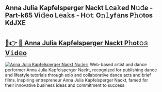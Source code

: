 ## Anna Julia Kapfelsperger Nackt L𝚎a𝚔ed N𝚞𝚍e - Part-k65 Vi𝚍𝚎o L𝚎a𝚔s - H𝚘𝚝 O𝚗𝚕yf𝚊ns P𝚑𝚘tos KdJXE

# <h2><a href="http://kf96ap.oniu.top/?m=Anna+Julia+Kapfelsperger+Nackt">🔗👉 🔴 Anna Julia Kapfelsperger Nackt P𝚑ot𝚘𝚜 V𝚒d𝚎o</a></h2>

[![Anna Julia Kapfelsperger Nackt Nu𝚍e𝚜](https://i.imgur.com/0qMVB7G.gif)](http://kf96ap.oniu.top/?m=Anna+Julia+Kapfelsperger+Nackt)
Web-based artist and dance performer Anna Julia Kapfelsperger Nackt, recognized for publishing dance and lifestyle tutorials through solo and collaborative dance acts and brief films. Inspiring entrepreneur Anna Julia Kapfelsperger Nackt, famed for their innovative business ideas and commitment to success.  
